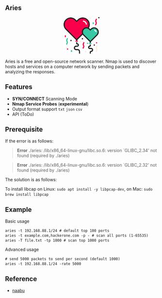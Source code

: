 ## Aries 

<p align="center">
    <img width="120" src="image/aries2.png"/>
<p>

Aries  is a free and open-source network scanner. Nmap is used to discover hosts and services on a computer network by sending packets and analyzing the responses.

## Features
- **SYN/CONNECT** Scanning Mode
- **Nmap Service Probes** (**experimental**)
- Output format support `txt` `json` `csv`
- API (ToDo)

## Prerequisite
If the error is as follows:
> **Error** ./aries: /lib/x86_64-linux-gnu/libc.so.6: version `GLIBC_2.34' not found (required by ./aries)

> **Error** ./aries: /lib/x86_64-linux-gnu/libc.so.6: version `GLIBC_2.32' not found (required by ./aries)

The solution is as follows:

To install libcap on Linux: `sudo apt install -y libpcap-dev`, on Mac: `sudo brew install libpcap`

## Example
Basic usage
```
aries -t 192.168.88.1/24 # default top 100 ports
aries -t example.com,hackerone.com -p - # scan all ports (1-65535)
aries -T file.txt -tp 1000 # scan top 1000 ports
```

Advanced usage
```
# send 5000 packets to send per second (default 1000)
aries -t 192.168.88.1/24 -rate 5000 
```


## Reference
- [naabu](https://github.com/projectdiscovery/naabu)